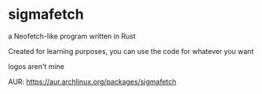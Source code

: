 # sigmafetch
a Neofetch-like program written in Rust

Created for learning purposes, you can use the code for whatever you want

logos aren't mine

AUR: https://aur.archlinux.org/packages/sigmafetch
